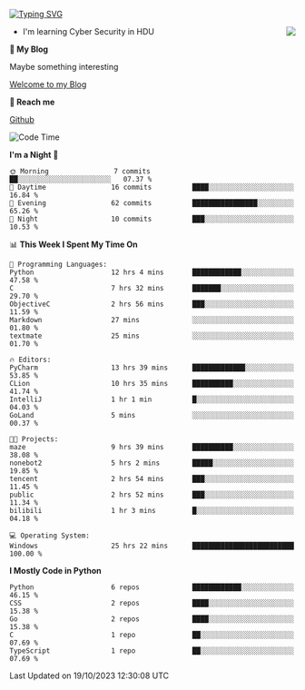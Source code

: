 [![Typing SVG](https://readme-typing-svg.herokuapp.com?font=Fira+Code&pause=1000&random=false&width=450&height=60&lines=Hello+%F0%9F%91%8B%F0%9F%8F%BB;I'm+JBNRZ)](https://git.io/typing-svg)

<a href="#">
  <img align="right" src="https://github-readme-stats.vercel.app/api?username=JBNRZ&show_icons=true&bg_color=15,f2f7fd,E0EAFC" />
</a>

- I'm learning Cyber Security in HDU

 **🌱 My Blog**

Maybe something interesting

[Welcome to my Blog](https://jbnrz.com.cn/)

 **💬 Reach me** 

[Github](https://github.com/JBNRZ)


<!--START_SECTION:waka-->
![Code Time](http://img.shields.io/badge/Code%20Time-30%20hrs%201%20min-blue)

**I'm a Night 🦉** 

```text
🌞 Morning                7 commits           ██░░░░░░░░░░░░░░░░░░░░░░░   07.37 % 
🌆 Daytime                16 commits          ████░░░░░░░░░░░░░░░░░░░░░   16.84 % 
🌃 Evening                62 commits          ████████████████░░░░░░░░░   65.26 % 
🌙 Night                  10 commits          ███░░░░░░░░░░░░░░░░░░░░░░   10.53 % 
```


📊 **This Week I Spent My Time On** 

```text
💬 Programming Languages: 
Python                   12 hrs 4 mins       ████████████░░░░░░░░░░░░░   47.58 % 
C                        7 hrs 32 mins       ███████░░░░░░░░░░░░░░░░░░   29.70 % 
ObjectiveC               2 hrs 56 mins       ███░░░░░░░░░░░░░░░░░░░░░░   11.59 % 
Markdown                 27 mins             ░░░░░░░░░░░░░░░░░░░░░░░░░   01.80 % 
textmate                 25 mins             ░░░░░░░░░░░░░░░░░░░░░░░░░   01.70 % 

🔥 Editors: 
PyCharm                  13 hrs 39 mins      █████████████░░░░░░░░░░░░   53.85 % 
CLion                    10 hrs 35 mins      ██████████░░░░░░░░░░░░░░░   41.74 % 
IntelliJ                 1 hr 1 min          █░░░░░░░░░░░░░░░░░░░░░░░░   04.03 % 
GoLand                   5 mins              ░░░░░░░░░░░░░░░░░░░░░░░░░   00.37 % 

🐱‍💻 Projects: 
maze                     9 hrs 39 mins       ██████████░░░░░░░░░░░░░░░   38.08 % 
nonebot2                 5 hrs 2 mins        █████░░░░░░░░░░░░░░░░░░░░   19.85 % 
tencent                  2 hrs 54 mins       ███░░░░░░░░░░░░░░░░░░░░░░   11.45 % 
public                   2 hrs 52 mins       ███░░░░░░░░░░░░░░░░░░░░░░   11.34 % 
bilibili                 1 hr 3 mins         █░░░░░░░░░░░░░░░░░░░░░░░░   04.18 % 

💻 Operating System: 
Windows                  25 hrs 22 mins      █████████████████████████   100.00 % 
```

**I Mostly Code in Python** 

```text
Python                   6 repos             ████████████░░░░░░░░░░░░░   46.15 % 
CSS                      2 repos             ████░░░░░░░░░░░░░░░░░░░░░   15.38 % 
Go                       2 repos             ████░░░░░░░░░░░░░░░░░░░░░   15.38 % 
C                        1 repo              ██░░░░░░░░░░░░░░░░░░░░░░░   07.69 % 
TypeScript               1 repo              ██░░░░░░░░░░░░░░░░░░░░░░░   07.69 % 
```




 Last Updated on 19/10/2023 12:30:08 UTC
<!--END_SECTION:waka-->
